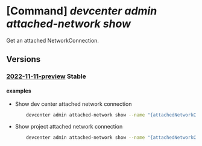 # [Command] _devcenter admin attached-network show_

Get an attached NetworkConnection.

## Versions

### [2022-11-11-preview](/Resources/mgmt-plane/L3N1YnNjcmlwdGlvbnMve30vcmVzb3VyY2Vncm91cHMve30vcHJvdmlkZXJzL21pY3Jvc29mdC5kZXZjZW50ZXIvZGV2Y2VudGVycy97fS9hdHRhY2hlZG5ldHdvcmtzL3t9/2022-11-11-preview.xml) **Stable**

<!-- mgmt-plane /subscriptions/{}/resourcegroups/{}/providers/microsoft.devcenter/devcenters/{}/attachednetworks/{} 2022-11-11-preview -->
<!-- mgmt-plane /subscriptions/{}/resourcegroups/{}/providers/microsoft.devcenter/projects/{}/attachednetworks/{} 2022-11-11-preview -->

#### examples

- Show dev center attached network connection
    ```bash
        devcenter admin attached-network show --name "{attachedNetworkConnectionName}" --dev-center-name "Contoso" --resource-group "rg1"
    ```

- Show project attached network connection
    ```bash
        devcenter admin attached-network show --name "{attachedNetworkConnectionName}" --project-name "{projectName}" --resource-group "rg1"
    ```
